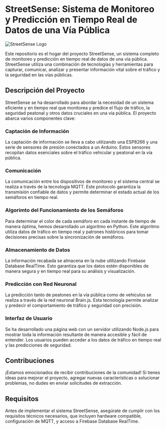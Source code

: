 # StreetSense: Sistema de Monitoreo y Predicción en Tiempo Real de Datos de una Vía Pública

![StreetSense Logo](https://example.com/streetsense-logo.png)

Este repositorio es el hogar del proyecto StreetSense, un sistema completo de monitoreo y predicción en tiempo real de datos de una vía pública. StreetSense utiliza una combinación de tecnologías y herramientas para capturar, comunicar, analizar y presentar información vital sobre el tráfico y la seguridad en las vías públicas.

## Descripción del Proyecto

StreetSense se ha desarrollado para abordar la necesidad de un sistema eficiente y en tiempo real que monitorea y predice el flujo de tráfico, la seguridad peatonal y otros datos cruciales en una vía pública. El proyecto abarca varios componentes clave:

### Captación de Información
La captación de información se lleva a cabo utilizando una ESP8266 y una serie de sensores de presión conectados a un Arduino. Estos sensores recopilan datos esenciales sobre el tráfico vehicular y peatonal en la vía pública.

### Comunicación
La comunicación entre los dispositivos de monitoreo y el sistema central se realiza a través de la tecnología MQTT. Este protocolo garantiza la transmisión confiable de datos y permite determinar el estado actual de los semáforos en tiempo real.

### Algorimto del Funcionamiento de los Semáforos
Para determinar el color de cada semáforo en cada instante de tiempo de manera óptima, hemos desarrollado un algoritmo en Python. Este algoritmo utiliza datos de tráfico en tiempo real y patrones históricos para tomar decisiones precisas sobre la sincronización de semáforos.

### Almacenamiento de Datos
La información recabada se almacena en la nube utilizando Firebase Database RealTime. Esto garantiza que los datos estén disponibles de manera segura y en tiempo real para su análisis y visualización.

### Predicción con Red Neuronal
La predicción tanto de peatones en la vía pública como de vehículos se realiza a través de la red neuronal Brain.js. Esta tecnología permite analizar y predecir el comportamiento de tráfico y seguridad con precisión.

### Interfaz de Usuario
Se ha desarrollado una página web con un servidor utilizando Node.js para mostrar toda la información resultante de manera accesible y fácil de entender. Los usuarios pueden acceder a los datos de tráfico en tiempo real y las predicciones de seguridad.

## Contribuciones
¡Estamos emocionados de recibir contribuciones de la comunidad! Si tienes ideas para mejorar el proyecto, agregar nuevas características o solucionar problemas, no dudes en enviar solicitudes de extracción.

## Requisitos
Antes de implementar el sistema StreetSense, asegúrate de cumplir con los requisitos técnicos necesarios, que incluyen hardware compatible, configuración de MQTT, y acceso a Firebase Database RealTime.

